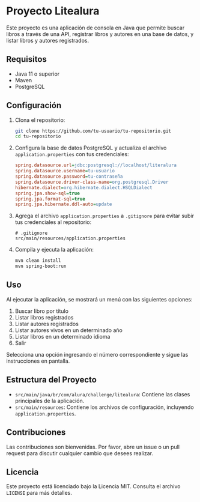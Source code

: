 # Proyecto Litealura

Este proyecto es una aplicación de consola en Java que permite buscar libros a través de una API, registrar libros y autores en una base de datos, y listar libros y autores registrados.

## Requisitos

- Java 11 o superior
- Maven
- PostgreSQL

## Configuración

1. Clona el repositorio:

    ```sh
    git clone https://github.com/tu-usuario/tu-repositorio.git
    cd tu-repositorio
    ```

2. Configura la base de datos PostgreSQL y actualiza el archivo `application.properties` con tus credenciales:

    ```ini
    spring.datasource.url=jdbc:postgresql://localhost/literalura
    spring.datasource.username=tu-usuario
    spring.datasource.password=tu-contraseña
    spring.datasource.driver-class-name=org.postgresql.Driver
    hibernate.dialect=org.hibernate.dialect.HSQLDialect
    spring.jpa.show-sql=true
    spring.jpa.format-sql=true
    spring.jpa.hibernate.ddl-auto=update
    ```

3. Agrega el archivo `application.properties` a `.gitignore` para evitar subir tus credenciales al repositorio:

    ```plaintext
    # .gitignore
    src/main/resources/application.properties
    ```

4. Compila y ejecuta la aplicación:

    ```sh
    mvn clean install
    mvn spring-boot:run
    ```

## Uso

Al ejecutar la aplicación, se mostrará un menú con las siguientes opciones:

1. Buscar libro por título
2. Listar libros registrados
3. Listar autores registrados
4. Listar autores vivos en un determinado año
5. Listar libros en un determinado idioma
6. Salir

Selecciona una opción ingresando el número correspondiente y sigue las instrucciones en pantalla.

## Estructura del Proyecto

- `src/main/java/br/com/alura/challenge/litealura`: Contiene las clases principales de la aplicación.
- `src/main/resources`: Contiene los archivos de configuración, incluyendo `application.properties`.

## Contribuciones

Las contribuciones son bienvenidas. Por favor, abre un issue o un pull request para discutir cualquier cambio que desees realizar.

## Licencia

Este proyecto está licenciado bajo la Licencia MIT. Consulta el archivo `LICENSE` para más detalles.
